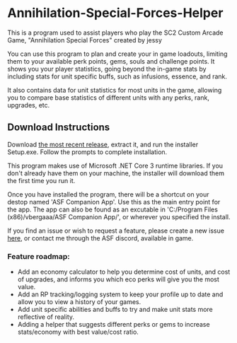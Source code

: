 # Annihilation-Special-Forces-Helper
This is a program used to assist players who play the SC2 Custom Arcade Game, "Annihilation Special Forces" created by <Cruxis>jessy

You can use this program to plan and create your in game loadouts, limiting them to your available perk points, gems, souls and challenge points. It shows you your player statistics, going beyond the in-game stats by including stats for unit specific buffs, such as infusions, essence, and rank.

It also contains data for unit statistics for most units in the game, allowing you to compare base statistics of different units with any perks, rank, upgrades, etc. 

## Download Instructions
Download [the most recent release](https://github.com/vbergaaa/Annihilation-Special-Forces-Helper/releases/download/v1.1/ASFv1.1.zip), extract it, and run the installer Setup.exe. Follow the prompts to complete installation.

This program makes use of Microsoft .NET Core 3 runtime libraries. If you don't already have them on your machine, the installer will download them the first time you run it.

Once you have installed the program, there will be a shortcut on your destop named 'ASF Companion App'. Use this as the main entry point for the app.
The app can also be found as an excutable in 'C:/Program Files (x86)/vbergaaa/ASF Companion App/', or wherever you specified the install.

If you find an issue or wish to request a feature, please create a new issue [here](https://github.com/vbergaaa/Annihilation-Special-Forces-Helper/issues), or contact me through the ASF discord, available in game.

### Feature roadmap:
- Add an economy calculator to help you determine cost of units, and cost of upgrades, and informs you which eco perks will give you the most value.
- Add an RP tracking/logging system to keep your profile up to date and allow you to view a history of your games.
- Add unit specific abilities and buffs to try and make unit stats more reflective of reality.
- Adding a helper that suggests different perks or gems to increase stats/economy with best value/cost ratio.
